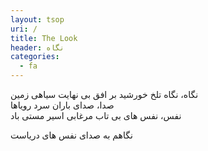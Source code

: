 ```yaml
---
layout: tsop
uri: /
title: The Look
header: نگاه
categories:
  - fa 
---
```


نگاه، نگاه تلخ خورشید بر افق بی نهایت سیاهی زمین  
صدا، صدای باران سرد رویاها  
نفس، نفس های بی تاب مرغابی اسیر مستی باد  
 
نگاهم به صدای نفس های دریاست
